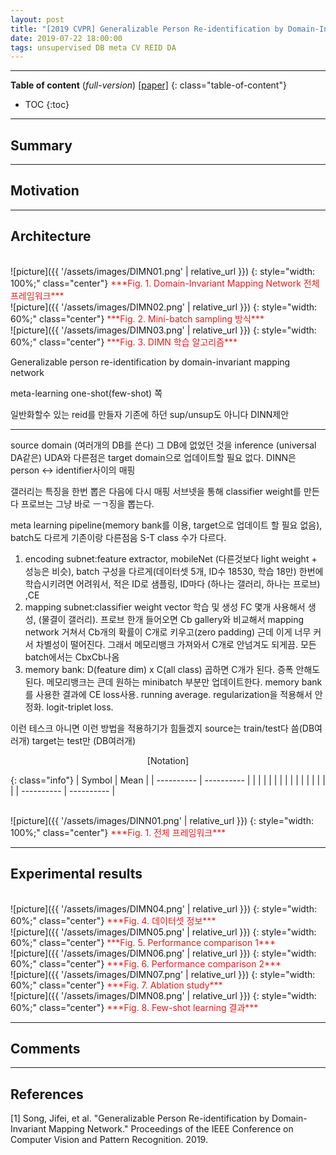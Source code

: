 ```yaml
---
layout: post
title: "[2019 CVPR] Generalizable Person Re-identification by Domain-Invariant Mapping Network (*incomplete*)"
date: 2019-07-22 18:00:00
tags: unsupervised DB meta CV REID DA 
---
```


<!--more-->

---

**Table of content** (*full-version*)
[[paper]](http://openaccess.thecvf.com/content_CVPR_2019/papers/Song_Generalizable_Person_Re-Identification_by_Domain-Invariant_Mapping_Network_CVPR_2019_paper.pdf) 
{: class="table-of-content"}
* TOC
{:toc}

---

## Summary

---

## Motivation

---

## Architecture

<br/>
![picture]({{ '/assets/images/DIMN01.png' | relative_url }})
{: style="width: 100%;" class="center"}
<span style="color: #e01f1f;">***Fig. 1. Domain-Invariant Mapping Network 전체 프레임워크***</span>


<br/>
![picture]({{ '/assets/images/DIMN02.png' | relative_url }})
{: style="width: 60%;" class="center"}
<span style="color: #e01f1f;">***Fig. 2. Mini-batch sampling 방식***</span>


<br/>
![picture]({{ '/assets/images/DIMN03.png' | relative_url }})
{: style="width: 60%;" class="center"}
<span style="color: #e01f1f;">***Fig. 3. DIMN 학습 알고리즘***</span>



Generalizable person re-identification by domain-invariant mapping network

meta-learning
one-shot(few-shot) 쪽

일반화할수 있는 reid를 만들자
기존에 하던 sup/unsup도 아니다
DINN제안

---

source domain (여러개의 DB를 쓴다)
그 DB에 없었던 것을 inference (universal DA같은)
UDA와 다른점은 target domain으로 업데이트할 필요 없다.
DINN은 person <-> identifier사이의 매핑

갤러리는 특징을 한번 뽑은 다음에 다시 매핑 서브넷을 통해 classifier weight를 만든다
프로브는 그냥 바로 ㅡㄱ징을 뽑는다.

meta learning pipeline(memory bank를 이용, target으로 업데이트 할 필요 없음), batch도 다르게
기존이랑 다른점음 S-T class 수가 다르다.

1) encoding subnet:feature extractor, mobileNet (다른것보다 light weight + 성능은 비슷), batch 구성을 다르게(데이터셋 5개, ID수 18530, 학습 18만) 한번에 학습시키려면 어려워서, 적은 ID로 샘플링, ID마다 (하나는 갤러리, 하나는 프로브) ,CE
2) mapping subnet:classifier weight vector 학습 및 생성 FC 몇개 사용해서 생성, (물결이 갤러리). 프로브 한개 들어오면 Cb gallery와 비교해서 mapping network 거쳐서 Cb개의 확률이 C개로 키우고(zero padding) 근데 이게 너무 커서 차별성이 떨어진다. 그래서 메모리뱅크 가져와서 C개로 안넘겨도 되게끔.
모든 batch에서는 CbxCb나옴
3) memory bank: D(feature dim) x C(all class) 곱하면 C개가 된다. 증폭 안해도된다. 메모리뱅크는 큰데 원하는 minibatch 부분만 업데이트한다. memory bank를 사용한 결과에 CE loss사용. running average. regularization을 적용해서 안정화. logit-triplet loss. 

이런 테스크 아니면 이런 방법을 적용하기가 힘들겠지
source는 train/test다 씀(DB여러개)
target는 test만 (DB여러개)



<p align="center">
[Notation]
</p>

{: class="info"}
| Symbol | Mean |
| ---------- | ---------- |
|  |  |
|  |  |
|  |  |
|  |  |
|  |  |
| ---------- | ---------- |

<br/>
![picture]({{ '/assets/images/DINN01.png' | relative_url }})
{: style="width: 100%;" class="center"}
<span style="color: #e01f1f;">***Fig. 1. 전체 프레임워크***</span>

---
  
## Experimental results



<br/>
![picture]({{ '/assets/images/DIMN04.png' | relative_url }})
{: style="width: 60%;" class="center"}
<span style="color: #e01f1f;">***Fig. 4. 데이터셋 정보***</span>



<br/>
![picture]({{ '/assets/images/DIMN05.png' | relative_url }})
{: style="width: 60%;" class="center"}
<span style="color: #e01f1f;">***Fig. 5. Performance comparison 1***</span>



<br/>
![picture]({{ '/assets/images/DIMN06.png' | relative_url }})
{: style="width: 60%;" class="center"}
<span style="color: #e01f1f;">***Fig. 6. Performance comparison 2***</span>



<br/>
![picture]({{ '/assets/images/DIMN07.png' | relative_url }})
{: style="width: 60%;" class="center"}
<span style="color: #e01f1f;">***Fig. 7. Ablation study***</span>



<br/>
![picture]({{ '/assets/images/DIMN08.png' | relative_url }})
{: style="width: 60%;" class="center"}
<span style="color: #e01f1f;">***Fig. 8. Few-shot learning 결과***</span>


---

## Comments

---

## References

[1] Song, Jifei, et al. "Generalizable Person Re-identification by Domain-Invariant Mapping Network." Proceedings of the IEEE Conference on Computer Vision and Pattern Recognition. 2019.
